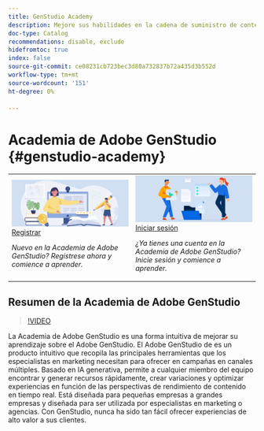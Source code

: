 ```yaml
---
title: GenStudio Academy
description: Mejore sus habilidades en la cadena de suministro de contenido con Adobe GenStudio Academy
doc-type: Catalog
recommendations: disable, exclude
hidefromtoc: true
index: false
source-git-commit: ce08231cb723bec3d80a732837b72a435d3b552d
workflow-type: tm+mt
source-wordcount: '151'
ht-degree: 0%

---
```



# Academia de Adobe GenStudio {#genstudio-academy}

<table>
<tr>
  <td>
    <a href="https://learningmanager.adobe.com/accountiplogin?ipId=16970&amp;accesskey=c4988oojirhb5">
      <img alt="Regístrese en la Academia de Adobe GenStudio" src="/help/assets/card-create-assets.png" />
    </a>
    <div>
      <a href="https://learningmanager.adobe.com/accountiplogin?ipId=16970&amp;accesskey=c4988oojirhb5">
    Registrar
    </a>
    </div>
    <p>
    <em>Nuevo en la Academia de Adobe GenStudio? Regístrese ahora y comience a aprender.</em>
    <p>
  </td>
  <td>
    <a href="https://genstudioacademy.adobelearningmanager.com/">
    <img alt="Inicie sesión en Adobe GenStudio Academy" src="/help/assets/card-manage-content.png" />
    </a>
    <div>
    <a href="https://genstudioacademy.adobelearningmanager.com/">
    Iniciar sesión
    </a>
    </div>
    <p>
    <em>¿Ya tienes una cuenta en la Academia de Adobe GenStudio? Inicie sesión y comience a aprender.</em>
    </p>
  </td>
</tr>
</table>


## Resumen de la Academia de Adobe GenStudio

>[!VIDEO](https://video.tv.adobe.com/v/3434938?autoplay=true&end=replay)

La Academia de Adobe GenStudio es una forma intuitiva de mejorar su aprendizaje sobre el Adobe GenStudio. El Adobe GenStudio de es un producto intuitivo que recopila las principales herramientas que los especialistas en marketing necesitan para ofrecer en campañas en canales múltiples. Basado en IA generativa, permite a cualquier miembro del equipo encontrar y generar recursos rápidamente, crear variaciones y optimizar experiencias en función de las perspectivas de rendimiento de contenido en tiempo real. Está diseñada para pequeñas empresas a grandes empresas y diseñada para ser utilizada por especialistas en marketing o agencias. Con GenStudio, nunca ha sido tan fácil ofrecer experiencias de alto valor a sus clientes.
